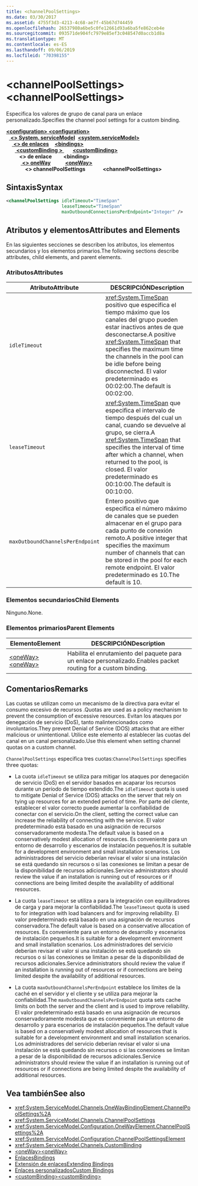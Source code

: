 ```yaml
---
title: <channelPoolSettings>
ms.date: 03/30/2017
ms.assetid: 4755f3d3-4213-4c68-ae7f-45b67d744459
ms.openlocfilehash: 26537980a6be5c0fe12661d93a6ba5fe862ceb4e
ms.sourcegitcommit: 093571de904fc7979e85ef3c048547d0accb1d8a
ms.translationtype: MT
ms.contentlocale: es-ES
ms.lasthandoff: 09/06/2019
ms.locfileid: "70398155"
---
```

# <a name="channelpoolsettings"></a><span data-ttu-id="36b8a-101">\<channelPoolSettings></span><span class="sxs-lookup"><span data-stu-id="36b8a-101">\<channelPoolSettings></span></span>
<span data-ttu-id="36b8a-102">Especifica los valores de grupo de canal para un enlace personalizado.</span><span class="sxs-lookup"><span data-stu-id="36b8a-102">Specifies the channel pool settings for a custom binding.</span></span>  
  
<span data-ttu-id="36b8a-103">[ **\<configuration>** ](../configuration-element.md)</span><span class="sxs-lookup"><span data-stu-id="36b8a-103">[**\<configuration>**](../configuration-element.md)</span></span>\
<span data-ttu-id="36b8a-104">&nbsp;&nbsp;[ **\<> System. serviceModel**](system-servicemodel.md)</span><span class="sxs-lookup"><span data-stu-id="36b8a-104">&nbsp;&nbsp;[**\<system.serviceModel>**](system-servicemodel.md)</span></span>\
<span data-ttu-id="36b8a-105">&nbsp;&nbsp;&nbsp;&nbsp;[ **\<> de enlaces**](bindings.md)</span><span class="sxs-lookup"><span data-stu-id="36b8a-105">&nbsp;&nbsp;&nbsp;&nbsp;[**\<bindings>**](bindings.md)</span></span>\
<span data-ttu-id="36b8a-106">&nbsp;&nbsp;&nbsp;&nbsp;&nbsp;&nbsp;[ **\<customBinding >** ](custombinding.md)</span><span class="sxs-lookup"><span data-stu-id="36b8a-106">&nbsp;&nbsp;&nbsp;&nbsp;&nbsp;&nbsp;[**\<customBinding>**](custombinding.md)</span></span>\
<span data-ttu-id="36b8a-107">&nbsp;&nbsp;&nbsp;&nbsp;&nbsp;&nbsp;&nbsp;&nbsp; **\<> de enlace**</span><span class="sxs-lookup"><span data-stu-id="36b8a-107">&nbsp;&nbsp;&nbsp;&nbsp;&nbsp;&nbsp;&nbsp;&nbsp;**\<binding>**</span></span>\
<span data-ttu-id="36b8a-108">&nbsp;&nbsp;&nbsp;&nbsp;&nbsp;&nbsp;&nbsp;&nbsp;&nbsp;&nbsp;[ **\<> oneWay**](oneway.md)</span><span class="sxs-lookup"><span data-stu-id="36b8a-108">&nbsp;&nbsp;&nbsp;&nbsp;&nbsp;&nbsp;&nbsp;&nbsp;&nbsp;&nbsp;[**\<oneWay>**](oneway.md)</span></span>\
<span data-ttu-id="36b8a-109">&nbsp;&nbsp;&nbsp;&nbsp;&nbsp;&nbsp;&nbsp;&nbsp;&nbsp;&nbsp;&nbsp;&nbsp; **\<> channelPoolSettings**</span><span class="sxs-lookup"><span data-stu-id="36b8a-109">&nbsp;&nbsp;&nbsp;&nbsp;&nbsp;&nbsp;&nbsp;&nbsp;&nbsp;&nbsp;&nbsp;&nbsp;**\<channelPoolSettings>**</span></span>  
  
## <a name="syntax"></a><span data-ttu-id="36b8a-110">Sintaxis</span><span class="sxs-lookup"><span data-stu-id="36b8a-110">Syntax</span></span>  
  
```xml  
<channelPoolSettings idleTimeout="TimeSpan"
                     leaseTimeout="TimeSpan"
                     maxOutboundConnectionsPerEndpoint="Integer" />
```  
  
## <a name="attributes-and-elements"></a><span data-ttu-id="36b8a-111">Atributos y elementos</span><span class="sxs-lookup"><span data-stu-id="36b8a-111">Attributes and Elements</span></span>  
 <span data-ttu-id="36b8a-112">En las siguientes secciones se describen los atributos, los elementos secundarios y los elementos primarios.</span><span class="sxs-lookup"><span data-stu-id="36b8a-112">The following sections describe attributes, child elements, and parent elements.</span></span>  
  
### <a name="attributes"></a><span data-ttu-id="36b8a-113">Atributos</span><span class="sxs-lookup"><span data-stu-id="36b8a-113">Attributes</span></span>  
  
|<span data-ttu-id="36b8a-114">Atributo</span><span class="sxs-lookup"><span data-stu-id="36b8a-114">Attribute</span></span>|<span data-ttu-id="36b8a-115">DESCRIPCIÓN</span><span class="sxs-lookup"><span data-stu-id="36b8a-115">Description</span></span>|  
|---------------|-----------------|  
|`idleTimeout`|<span data-ttu-id="36b8a-116"><xref:System.TimeSpan> positivo que especifica el tiempo máximo que los canales del grupo pueden estar inactivos antes de que desconectarse.</span><span class="sxs-lookup"><span data-stu-id="36b8a-116">A positive <xref:System.TimeSpan> that specifies the maximum time the channels in the pool can be idle before being disconnected.</span></span> <span data-ttu-id="36b8a-117">El valor predeterminado es 00:02:00.</span><span class="sxs-lookup"><span data-stu-id="36b8a-117">The default is 00:02:00.</span></span>|  
|`leaseTimeout`|<span data-ttu-id="36b8a-118"><xref:System.TimeSpan> que especifica el intervalo de tiempo después del cual un canal, cuando se devuelve al grupo, se cierra.</span><span class="sxs-lookup"><span data-stu-id="36b8a-118">A <xref:System.TimeSpan> that specifies the interval of time after which a channel, when returned to the pool, is closed.</span></span> <span data-ttu-id="36b8a-119">El valor predeterminado es 00:10:00.</span><span class="sxs-lookup"><span data-stu-id="36b8a-119">The default is 00:10:00.</span></span>|  
|`maxOutboundChannelsPerEndpoint`|<span data-ttu-id="36b8a-120">Entero positivo que especifica el número máximo de canales que se pueden almacenar en el grupo para cada punto de conexión remoto.</span><span class="sxs-lookup"><span data-stu-id="36b8a-120">A positive integer that specifies the maximum number of channels that can be stored in the pool for each remote endpoint.</span></span> <span data-ttu-id="36b8a-121">El valor predeterminado es 10.</span><span class="sxs-lookup"><span data-stu-id="36b8a-121">The default is 10.</span></span>|  
  
### <a name="child-elements"></a><span data-ttu-id="36b8a-122">Elementos secundarios</span><span class="sxs-lookup"><span data-stu-id="36b8a-122">Child Elements</span></span>  
 <span data-ttu-id="36b8a-123">Ninguno.</span><span class="sxs-lookup"><span data-stu-id="36b8a-123">None.</span></span>  
  
### <a name="parent-elements"></a><span data-ttu-id="36b8a-124">Elementos primarios</span><span class="sxs-lookup"><span data-stu-id="36b8a-124">Parent Elements</span></span>  
  
|<span data-ttu-id="36b8a-125">Elemento</span><span class="sxs-lookup"><span data-stu-id="36b8a-125">Element</span></span>|<span data-ttu-id="36b8a-126">DESCRIPCIÓN</span><span class="sxs-lookup"><span data-stu-id="36b8a-126">Description</span></span>|  
|-------------|-----------------|  
|[<span data-ttu-id="36b8a-127">\<oneWay></span><span class="sxs-lookup"><span data-stu-id="36b8a-127">\<oneWay></span></span>](oneway.md)|<span data-ttu-id="36b8a-128">Habilita el enrutamiento del paquete para un enlace personalizado.</span><span class="sxs-lookup"><span data-stu-id="36b8a-128">Enables packet routing for a custom binding.</span></span>|  
  
## <a name="remarks"></a><span data-ttu-id="36b8a-129">Comentarios</span><span class="sxs-lookup"><span data-stu-id="36b8a-129">Remarks</span></span>  
 <span data-ttu-id="36b8a-130">Las cuotas se utilizan como un mecanismo de la directiva para evitar el consumo excesivo de recursos .</span><span class="sxs-lookup"><span data-stu-id="36b8a-130">Quotas are used as a policy mechanism to prevent the consumption of excessive resources.</span></span> <span data-ttu-id="36b8a-131">Evitan los ataques por denegación de servicio (DoS), tanto malintencionados como involuntarios.</span><span class="sxs-lookup"><span data-stu-id="36b8a-131">They prevent Denial of Service (DOS) attacks that are either malicious or unintentional.</span></span> <span data-ttu-id="36b8a-132">Utilice este elemento al establecer las cuotas del canal en un canal personalizado.</span><span class="sxs-lookup"><span data-stu-id="36b8a-132">Use this element when setting channel quotas on a custom channel.</span></span>  
  
 <span data-ttu-id="36b8a-133">`ChannelPoolSettings` especifica tres cuotas:</span><span class="sxs-lookup"><span data-stu-id="36b8a-133">`ChannelPoolSettings` specifies three quotas:</span></span>  
  
- <span data-ttu-id="36b8a-134">La cuota `idleTimeout` se utiliza para mitigar los ataques por denegación de servicio (DoS) en el servidor basados en acaparar los recursos durante un período de tiempo extendido.</span><span class="sxs-lookup"><span data-stu-id="36b8a-134">The `idleTimeout` quota is used to mitigate Denial of Service (DOS) attacks on the server that rely on tying up resources for an extended period of time.</span></span> <span data-ttu-id="36b8a-135">Por parte del cliente, establecer el valor correcto puede aumentar la confiabilidad de conectar con el servicio.</span><span class="sxs-lookup"><span data-stu-id="36b8a-135">On the client, setting the correct value can increase the reliability of connecting with the service.</span></span> <span data-ttu-id="36b8a-136">El valor predeterminado está basado en una asignación de recursos conservadoramente modesta.</span><span class="sxs-lookup"><span data-stu-id="36b8a-136">The default value is based on a conservatively modest allocation of resources.</span></span> <span data-ttu-id="36b8a-137">Es conveniente para un entorno de desarrollo y escenarios de instalación pequeños.</span><span class="sxs-lookup"><span data-stu-id="36b8a-137">It is suitable for a development environment and small installation scenarios.</span></span> <span data-ttu-id="36b8a-138">Los administradores del servicio deberían revisar el valor si una instalación se está quedando sin recursos o si las conexiones se limitan a pesar de la disponibilidad de recursos adicionales.</span><span class="sxs-lookup"><span data-stu-id="36b8a-138">Service administrators should review the value if an installation is running out of resources or if connections are being limited despite the availability of additional resources.</span></span>  
  
- <span data-ttu-id="36b8a-139">La cuota `leaseTimeout` se utiliza a para la integración con equilibradores de carga y para mejorar la confiabilidad.</span><span class="sxs-lookup"><span data-stu-id="36b8a-139">The `leaseTimeout` quota is used to for integration with load balancers and for improving reliability.</span></span> <span data-ttu-id="36b8a-140">El valor predeterminado está basado en una asignación de recursos conservadora.</span><span class="sxs-lookup"><span data-stu-id="36b8a-140">The default value is based on a conservative allocation of resources.</span></span> <span data-ttu-id="36b8a-141">Es conveniente para un entorno de desarrollo y escenarios de instalación pequeños.</span><span class="sxs-lookup"><span data-stu-id="36b8a-141">It is suitable for a development environment and small installation scenarios.</span></span> <span data-ttu-id="36b8a-142">Los administradores del servicio deberían revisar el valor si una instalación se está quedando sin recursos o si las conexiones se limitan a pesar de la disponibilidad de recursos adicionales.</span><span class="sxs-lookup"><span data-stu-id="36b8a-142">Service administrators should review the value if an installation is running out of resources or if connections are being limited despite the availability of additional resources.</span></span>  
  
- <span data-ttu-id="36b8a-143">La cuota `maxOutboundChannelsPerEndpoint` establece los límites de la caché en el servidor y el cliente y se utiliza para mejorar la confiabilidad.</span><span class="sxs-lookup"><span data-stu-id="36b8a-143">The `maxOutboundChannelsPerEndpoint` quota sets cache limits on both the server and the client and is used to improve reliability.</span></span> <span data-ttu-id="36b8a-144">El valor predeterminado está basado en una asignación de recursos conservadoramente modesta que es conveniente para un entorno de desarrollo y para escenarios de instalación pequeños.</span><span class="sxs-lookup"><span data-stu-id="36b8a-144">The default value is based on a conservatively modest allocation of resources that is suitable for a development environment and small installation scenarios.</span></span> <span data-ttu-id="36b8a-145">Los administradores del servicio deberían revisar el valor si una instalación se está quedando sin recursos o si las conexiones se limitan a pesar de la disponibilidad de recursos adicionales.</span><span class="sxs-lookup"><span data-stu-id="36b8a-145">Service administrators should review the value if an installation is running out of resources or if connections are being limited despite the availability of additional resources.</span></span>  
  
## <a name="see-also"></a><span data-ttu-id="36b8a-146">Vea también</span><span class="sxs-lookup"><span data-stu-id="36b8a-146">See also</span></span>

- <xref:System.ServiceModel.Channels.OneWayBindingElement.ChannelPoolSettings%2A>
- <xref:System.ServiceModel.Channels.ChannelPoolSettings>
- <xref:System.ServiceModel.Configuration.OneWayElement.ChannelPoolSettings%2A>
- <xref:System.ServiceModel.Configuration.ChannelPoolSettingsElement>
- <xref:System.ServiceModel.Channels.CustomBinding>
- [<span data-ttu-id="36b8a-147">\<oneWay></span><span class="sxs-lookup"><span data-stu-id="36b8a-147">\<oneWay></span></span>](oneway.md)
- [<span data-ttu-id="36b8a-148">Enlaces</span><span class="sxs-lookup"><span data-stu-id="36b8a-148">Bindings</span></span>](../../../wcf/bindings.md)
- [<span data-ttu-id="36b8a-149">Extensión de enlaces</span><span class="sxs-lookup"><span data-stu-id="36b8a-149">Extending Bindings</span></span>](../../../wcf/extending/extending-bindings.md)
- [<span data-ttu-id="36b8a-150">Enlaces personalizados</span><span class="sxs-lookup"><span data-stu-id="36b8a-150">Custom Bindings</span></span>](../../../wcf/extending/custom-bindings.md)
- [<span data-ttu-id="36b8a-151">\<customBinding></span><span class="sxs-lookup"><span data-stu-id="36b8a-151">\<customBinding></span></span>](custombinding.md)
